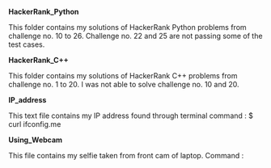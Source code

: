 **HackerRank_Python**

This folder contains my solutions of HackerRank Python problems from challenge no. 10 to 26. Challenge no. 22 and 25 are not passing some of the test cases.

**HackerRank_C++**

This folder contains my solutions of HackerRank C++ problems from challenge no. 1 to 20. I was not able to solve challenge no. 10 and 20.

**IP_address**

This text file contains my IP address found through terminal command : 
$ curl ifconfig.me

**Using_Webcam**

This file contains my selfie taken from front cam of laptop. Command :
~~~$ cheese~~~
